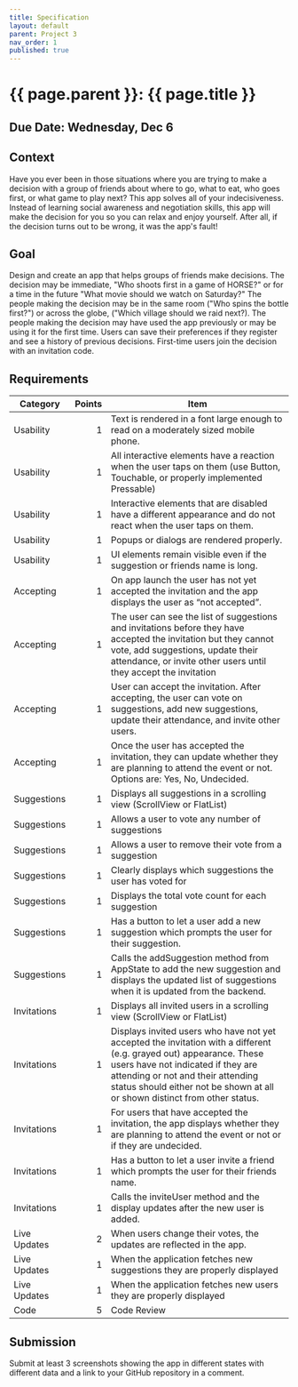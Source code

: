 ```yaml
---
title: Specification
layout: default
parent: Project 3
nav_order: 1
published: true
---
```


# {{ page.parent }}: {{ page.title }}

## Due Date: Wednesday, Dec 6

## Context

Have you ever been in those situations where you are trying to make a decision
with a group of friends about where to go, what to eat, who goes first, or what
game to play next? This app solves all of your indecisiveness. Instead of
learning social awareness and negotiation skills, this app will make the
decision for you so you can relax and enjoy yourself. After all, if the decision
turns out to be wrong, it was the app's fault!

## Goal

Design and create an app that helps groups of friends make decisions. The
decision may be immediate, "Who shoots first in a game of HORSE?" or for a time
in the future "What movie should we watch on Saturday?" The people making the
decision may be in the same room ("Who spins the bottle first?") or across the
globe, ("Which village should we raid next?). The people making the decision may
have used the app previously or may be using it for the first time. Users can
save their preferences if they register and see a history of previous decisions.
First-time users join the decision with an invitation code.

## Requirements

| Category     | Points | Item                                                                                                                                                                                                                                                                         |
| ------       | ----:  | --                                                                                                                                                                                                                                                                           |
| Usability    | 1      | Text is rendered in a font large enough to read on a moderately sized mobile phone.                                                                                                                                                                                          |
| Usability    | 1      | All interactive elements have a reaction when the user taps on them (use Button, Touchable, or properly implemented Pressable)                                                                                                                                               |
| Usability    | 1      | Interactive elements that are disabled have a different appearance and do not react when the user taps on them.                                                                                                                                                              |
| Usability    | 1      | Popups or dialogs are rendered properly.                                                                                                                                                                                                                                     |
| Usability    | 1      | UI elements remain visible even if the suggestion or friends name is long.                                                                                                                                                                                                   |
| Accepting    | 1      | On app launch the user has not yet accepted the invitation and the app displays the user as “not accepted”.                                                                                                                                                                  |
| Accepting    | 1      | The user can see the list of suggestions and invitations before they have accepted the invitation but they cannot vote, add suggestions, update their attendance, or invite other users until they accept the invitation                                                     |
| Accepting    | 1      | User can accept the invitation. After accepting, the user can vote on suggestions, add new suggestions, update their attendance, and invite other users.                                                                                                                     |
| Accepting    | 1      | Once the user has accepted the invitation, they can update whether they are planning to attend the event or not. Options are: Yes, No, Undecided.                                                                                                                            |
| Suggestions  | 1      | Displays all suggestions in a scrolling view (ScrollView or FlatList)                                                                                                                                                                                                        |
| Suggestions  | 1      | Allows a user to vote any number of suggestions                                                                                                                                                                                                                              |
| Suggestions  | 1      | Allows a user to remove their vote from a suggestion                                                                                                                                                                                                                         |
| Suggestions  | 1      | Clearly displays which suggestions the user has voted for                                                                                                                                                                                                                    |
| Suggestions  | 1      | Displays the total vote count for each suggestion                                                                                                                                                                                                                            |
| Suggestions  | 1      | Has a button to let a user add a new suggestion which prompts the user for their suggestion.                                                                                                                                                                                 |
| Suggestions  | 1      | Calls the addSuggestion method from AppState to add the new suggestion and displays the updated list of suggestions when it is updated from the backend.                                                                                                                     |
| Invitations  | 1      | Displays all invited users in a scrolling view (ScrollView or FlatList)                                                                                                                                                                                                      |
| Invitations  | 1      | Displays invited users who have not yet accepted the invitation with a different (e.g. grayed out) appearance. These users have not indicated if they are attending or not and their attending status should either not be shown at all or shown distinct from other status. |
| Invitations  | 1      | For users that have accepted the invitation, the app displays whether they are planning to attend the event or not or if they are undecided.                                                                                                                                 |
| Invitations  | 1      | Has a button to let a user invite a friend which prompts the user for their friends name.                                                                                                                                                                                    |
| Invitations  | 1      | Calls the inviteUser method and the display updates after the new user is added.                                                                                                                                                                                             |
| Live Updates | 2      | When users change their votes, the updates are reflected in the app.                                                                                                                                                                                                         |
| Live Updates | 1      | When the application fetches new suggestions they are properly displayed                                                                                                                                                                                                     |
| Live Updates | 1      | When the application fetches new users they are properly displayed                                                                                                                                                                                                           |
| Code         | 5      | Code Review                                                                                                                                                                                                                                                                  |

## Submission

Submit at least 3 screenshots showing the app in different states with different
data and a link to your GitHub repository in a comment.


